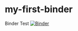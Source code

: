 # my-first-binder
Binder Test
[![Binder](https://mybinder.org/badge_logo.svg)](https://mybinder.org/v2/gh/terrence-ubuntu/my-first-binder.git/HEAD)
